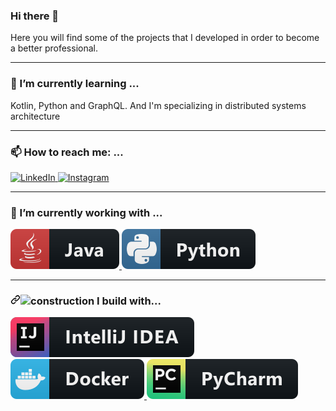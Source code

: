 ### Hi there 👋
Here you will find some of the projects that I developed in order to become a better professional.
<hr></hr>


<h3> 🌱 I’m currently learning ...</h3>
Kotlin, Python and GraphQL. And I'm specializing in distributed systems architecture

<hr></hr>
<h3> 📫 How to reach me: ...</h3>
<a href="https://www.linkedin.com/in/jonathan-augusto-jorge-7a582342/" rel="nofollow">
    <img src="https://raw.githubusercontent.com/MikeCodesDotNET/MikeCodesDotNET/a8abbf37441f3253f74ea255a47f289208d7568c/Resources/linkedIn.svg" alt="LinkedIn" style="max-width:100%;">
  </a>
  <a href="https://www.instagram.com/jonathan.augusto17/" rel="nofollow">
    <img src="https://raw.githubusercontent.com/MikeCodesDotNET/MikeCodesDotNET/a8abbf37441f3253f74ea255a47f289208d7568c/Resources/instagram.svg" alt="Instagram" style="max-width:100%;">
  </a>
  
<hr></hr>
<h3>🔭 I’m currently working with ...</h3>
 <a href=### rel="nofollow">
    <img src="https://github.com/MikeCodesDotNET/ColoredBadges/blob/master/svg/dev/languages/java.svg" alt="Java" style="max-width:100%;">
  </a>
  <a href=### rel="nofollow">
    <img src="https://raw.githubusercontent.com/MikeCodesDotNET/ColoredBadges/4a38660afb7be89a6032218589b4454a1285c7f8/svg/dev/languages/python.svg" alt="Python" style="max-width:100%;">
  </a>
 
<hr></hr>
<h3><a id="user-content--i-build-with" class="anchor" aria-hidden="true" href="#-i-build-with"><svg class="octicon octicon-link" viewBox="0 0 16 16" version="1.1" width="16" height="16" aria-hidden="true"><path fill-rule="evenodd" d="M7.775 3.275a.75.75 0 001.06 1.06l1.25-1.25a2 2 0 112.83 2.83l-2.5 2.5a2 2 0 01-2.83 0 .75.75 0 00-1.06 1.06 3.5 3.5 0 004.95 0l2.5-2.5a3.5 3.5 0 00-4.95-4.95l-1.25 1.25zm-4.69 9.64a2 2 0 010-2.83l2.5-2.5a2 2 0 012.83 0 .75.75 0 001.06-1.06 3.5 3.5 0 00-4.95 0l-2.5 2.5a3.5 3.5 0 004.95 4.95l1.25-1.25a.75.75 0 00-1.06-1.06l-1.25 1.25a2 2 0 01-2.83 0z"></path></svg></a><g-emoji class="g-emoji" alias="construction" fallback-src="https://github.githubassets.com/images/icons/emoji/unicode/1f6a7.png"><img class="emoji" alt="construction" height="20" width="20" src="https://github.githubassets.com/images/icons/emoji/unicode/1f6a7.png"></g-emoji> I build with...</h3>
  <a href=### rel="nofollow">
    <img src="https://github.com/MikeCodesDotNET/ColoredBadges/blob/master/svg/dev/tools/jetbrains_intellij.svg" alt="Intellij" style="max-width:100%;">
  </a>
    <a href=### rel="nofollow">
    <img src="https://github.com/MikeCodesDotNET/ColoredBadges/blob/master/svg/dev/tools/docker.svg" alt="Docker" style="max-width:100%;">
  </a>
    <a href=### rel="nofollow">
    <img src="https://github.com/MikeCodesDotNET/ColoredBadges/blob/master/svg/dev/tools/jetbrains_pycharm.svg" alt="PyCharm" style="max-width:100%;">
  </a>

<!--
**Jonajor/Jonajor** is a ✨ _special_ ✨ repository because its `README.md` (this file) appears on your GitHub profile.

Here are some ideas to get you started:

- 🔭 I am currently working with ...
### 🌱 I’m currently learning ...
Kotlin, Python and GraphQL. And I'm specializing in distributed systems architecture
- 👯 I’m looking to collaborate on ...
- 🤔 I’m looking for help with ...
- 💬 Ask me about ...
### 📫 How to reach me: ...
 <a href="#">
    <img src="https://raw.githubusercontent.com/MikeCodesDotNET/ColoredBadges/4a38660afb7be89a6032218589b4454a1285c7f8/svg/social/linkedin.svg" alt="example badge" style="vertical-align:top margin:6px 4px">
  </a>  
- 😄 Pronouns: ...
- ⚡ Fun fact: ...
-->
